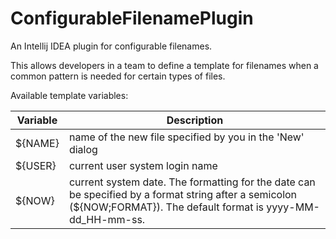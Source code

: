 # ConfigurableFilenamePlugin
An Intellij IDEA plugin for configurable filenames.

This allows developers in a team to define a template for filenames when a common pattern is needed for certain types of files.


Available template variables:

| Variable | Description                                                                                                                                                        |
| -------- | ------------------------------------------------------------------------------------------------------------------------------------------------------------------ |
| ${NAME}  | name of the new file specified by you in the 'New' dialog                                                                                                          |
| ${USER}  | current user system login name                                                                                                                                     |
| ${NOW}   | current system date. The formatting for the date can be specified by a format string after a semicolon (${NOW;FORMAT}). The default format is yyyy-MM-dd_HH-mm-ss. |

